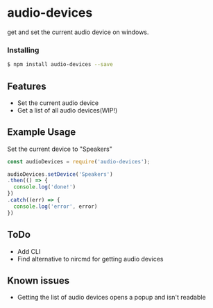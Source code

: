 # audio-devices

get and set the current audio device on windows.

### Installing

```bash
$ npm install audio-devices --save
```
## Features

  * Set the current audio device
  * Get a list of all audio devices(WIP!)

## Example Usage
Set the current device to "Speakers"

```js
const audioDevices = require('audio-devices');

audioDevices.setDevice('Speakers')
.then(() => {
  console.log('done!')
})
.catch((err) => {
  console.log('error', error)
})

```  

## ToDo
  * Add CLI
  * Find alternative to nircmd for getting audio devices

## Known issues
  * Getting the list of audio devices opens a popup and isn't readable
